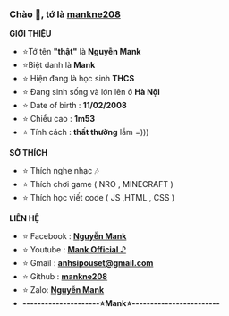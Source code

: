 ### Chào 👋, tớ là [mankne208](https://github.com/mankne208)
 
 **GIỚI THIỆU**
- ⭐Tớ tên **"thật"** là **Nguyễn Mank**
- ⭐Biệt danh là **Mank**
- ⭐ Hiện đang là học sinh **THCS**
- ⭐ Đang sinh sống và lớn lên ở **Hà Nội**
- ⭐ Date of birth : **11/02/2008**
- ⭐ Chiều cao : **1m53**
- ⭐ Tính cách : **thất thường** lắm =)))

**SỞ THÍCH**

- ⭐ Thích nghe nhạc 🎶
- ⭐ Thích chơi game ( NRO , MINECRAFT )
- ⭐ Thích học viết code ( JS ,HTML , CSS )

**LIÊN HỆ**

- ⭐ Facebook : **[Nguyễn Mank](https://www.facebook.com/MankNe.Official)**
- ⭐ Youtube : **[Mank Official ♪](https://www.youtube.com/channel/UCZGwO6Mhswimys8Qzc7K3SQ)**
- ⭐ Gmail : **[anhsipouset@gmail.com](https://gmail.com)**
- ⭐ Github : **[mankne208](https://github.com/mankne208)**
- ⭐ Zalo: **[Nguyễn Mank](0368830277)**
- **---------------------⭐Mank⭐------------------------**
 

